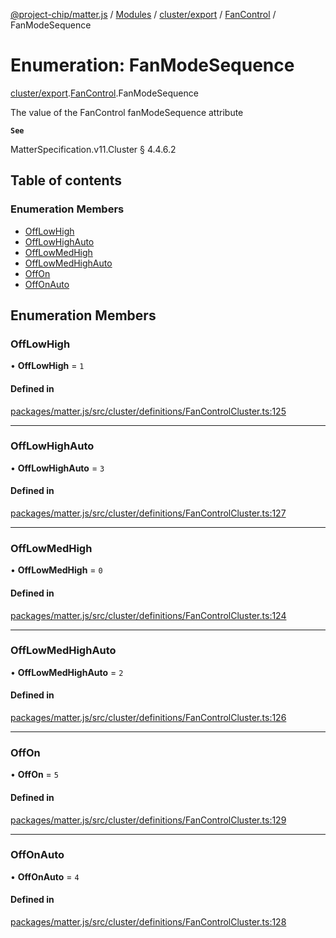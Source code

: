 [@project-chip/matter.js](../README.md) / [Modules](../modules.md) / [cluster/export](../modules/cluster_export.md) / [FanControl](../modules/cluster_export.FanControl.md) / FanModeSequence

# Enumeration: FanModeSequence

[cluster/export](../modules/cluster_export.md).[FanControl](../modules/cluster_export.FanControl.md).FanModeSequence

The value of the FanControl fanModeSequence attribute

**`See`**

MatterSpecification.v11.Cluster § 4.4.6.2

## Table of contents

### Enumeration Members

- [OffLowHigh](cluster_export.FanControl.FanModeSequence.md#offlowhigh)
- [OffLowHighAuto](cluster_export.FanControl.FanModeSequence.md#offlowhighauto)
- [OffLowMedHigh](cluster_export.FanControl.FanModeSequence.md#offlowmedhigh)
- [OffLowMedHighAuto](cluster_export.FanControl.FanModeSequence.md#offlowmedhighauto)
- [OffOn](cluster_export.FanControl.FanModeSequence.md#offon)
- [OffOnAuto](cluster_export.FanControl.FanModeSequence.md#offonauto)

## Enumeration Members

### OffLowHigh

• **OffLowHigh** = ``1``

#### Defined in

[packages/matter.js/src/cluster/definitions/FanControlCluster.ts:125](https://github.com/project-chip/matter.js/blob/5f71eedebdb9fa54338bde320c311bb359b7455d/packages/matter.js/src/cluster/definitions/FanControlCluster.ts#L125)

___

### OffLowHighAuto

• **OffLowHighAuto** = ``3``

#### Defined in

[packages/matter.js/src/cluster/definitions/FanControlCluster.ts:127](https://github.com/project-chip/matter.js/blob/5f71eedebdb9fa54338bde320c311bb359b7455d/packages/matter.js/src/cluster/definitions/FanControlCluster.ts#L127)

___

### OffLowMedHigh

• **OffLowMedHigh** = ``0``

#### Defined in

[packages/matter.js/src/cluster/definitions/FanControlCluster.ts:124](https://github.com/project-chip/matter.js/blob/5f71eedebdb9fa54338bde320c311bb359b7455d/packages/matter.js/src/cluster/definitions/FanControlCluster.ts#L124)

___

### OffLowMedHighAuto

• **OffLowMedHighAuto** = ``2``

#### Defined in

[packages/matter.js/src/cluster/definitions/FanControlCluster.ts:126](https://github.com/project-chip/matter.js/blob/5f71eedebdb9fa54338bde320c311bb359b7455d/packages/matter.js/src/cluster/definitions/FanControlCluster.ts#L126)

___

### OffOn

• **OffOn** = ``5``

#### Defined in

[packages/matter.js/src/cluster/definitions/FanControlCluster.ts:129](https://github.com/project-chip/matter.js/blob/5f71eedebdb9fa54338bde320c311bb359b7455d/packages/matter.js/src/cluster/definitions/FanControlCluster.ts#L129)

___

### OffOnAuto

• **OffOnAuto** = ``4``

#### Defined in

[packages/matter.js/src/cluster/definitions/FanControlCluster.ts:128](https://github.com/project-chip/matter.js/blob/5f71eedebdb9fa54338bde320c311bb359b7455d/packages/matter.js/src/cluster/definitions/FanControlCluster.ts#L128)
